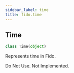 ```yaml
---
sidebar_label: time
title: fido.time
---
```


## Time

```python
class Time(object)
```

Represents time in Fido.

Do Not Use. Not Implemented.

